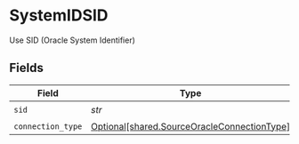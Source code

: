# SystemIDSID

Use SID (Oracle System Identifier)


## Fields

| Field                                                                                            | Type                                                                                             | Required                                                                                         | Description                                                                                      |
| ------------------------------------------------------------------------------------------------ | ------------------------------------------------------------------------------------------------ | ------------------------------------------------------------------------------------------------ | ------------------------------------------------------------------------------------------------ |
| `sid`                                                                                            | *str*                                                                                            | :heavy_check_mark:                                                                               | N/A                                                                                              |
| `connection_type`                                                                                | [Optional[shared.SourceOracleConnectionType]](../../models/shared/sourceoracleconnectiontype.md) | :heavy_minus_sign:                                                                               | N/A                                                                                              |